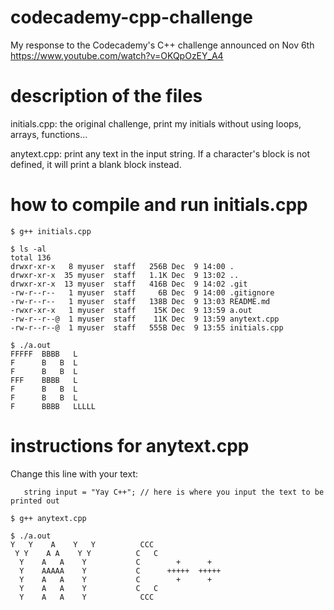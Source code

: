 # codecademy-cpp-challenge
My response to the Codecademy's C++ challenge announced on Nov 6th https://www.youtube.com/watch?v=OKQpOzEY_A4

# description of the files
initials.cpp: the original challenge, print my initials without using loops, arrays, functions...

anytext.cpp: print any text in the input string. If a character's block is not defined, it will print a blank block instead.


# how to compile and run initials.cpp
```
$ g++ initials.cpp

$ ls -al
total 136
drwxr-xr-x   8 myuser  staff   256B Dec  9 14:00 .
drwxr-xr-x  35 myuser  staff   1.1K Dec  9 13:02 ..
drwxr-xr-x  13 myuser  staff   416B Dec  9 14:02 .git
-rw-r--r--   1 myuser  staff     6B Dec  9 14:00 .gitignore
-rw-r--r--   1 myuser  staff   138B Dec  9 13:03 README.md
-rwxr-xr-x   1 myuser  staff    15K Dec  9 13:59 a.out
-rw-r--r--@  1 myuser  staff    11K Dec  9 13:59 anytext.cpp
-rw-r--r--@  1 myuser  staff   555B Dec  9 13:55 initials.cpp

$ ./a.out
FFFFF  BBBB   L
F      B   B  L
F      B   B  L
FFF    BBBB   L
F      B   B  L
F      B   B  L
F      BBBB   LLLLL
```

# instructions for anytext.cpp
Change this line with your text:
```
   string input = "Yay C++"; // here is where you input the text to be printed out
```
```
$ g++ anytext.cpp

$ ./a.out
Y   Y    A    Y   Y          CCC
 Y Y    A A    Y Y          C   C
  Y    A   A    Y           C        +      +
  Y    AAAAA    Y           C      +++++  +++++
  Y    A   A    Y           C        +      +
  Y    A   A    Y           C   C
  Y    A   A    Y            CCC
```
